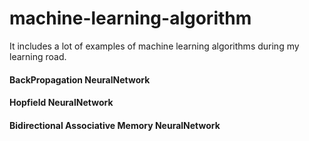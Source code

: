 # machine-learning-algorithm
It includes a lot of examples of machine learning algorithms during my learning road.

#### BackPropagation NeuralNetwork

   
#### Hopfield NeuralNetwork
#### Bidirectional Associative Memory NeuralNetwork
